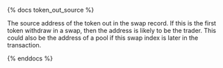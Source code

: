 {% docs token_out_source %}

The source address of the token out in the swap record. If this is the first token withdraw in a swap, then the address is likely to be the trader. This could also be the address of a pool if this swap index is later in the transaction.

{% enddocs %}